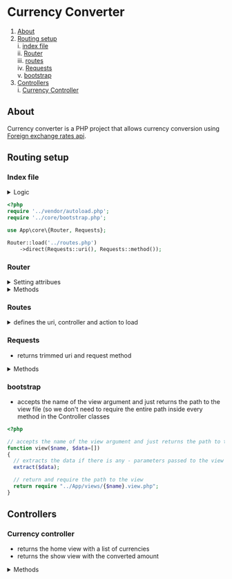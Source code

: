 # Currency Converter

1. [About](#about)
2. [Routing setup](#routing-setup)   
  i. [index file](#index-file)   
  ii. [Router](#router)  
  iii. [routes](#routes)  
  iv. [Requests](#requests)  
  v. [bootstrap](#bootstrap) 
3. [Controllers](#controllers)  
  i. [Currency Controller](#currency-controller)
  

## About

Currency converter is a PHP project that allows currency conversion using [Foreign exchange rates api](https://exchangeratesapi.io/). 
 
## Routing setup 

### Index file

<details><summary>Logic</summary>
  
- index.php is the entry point into the application, responsible for setting up and bootstrapping the project
- calls the `load` method on the router
- the `load` method loads `routes.php` file
- then it calls the `direct` method on the router 
- the `direct` method parameters are Requests' `get` and `post` methods that return the URI and the method
- the `direct` method returns the controller and the method
- bootstrap file loads the view specified in the controller
</details>

```php
<?php
require '../vendor/autoload.php';
require '../core/bootstrap.php';

use App\core\{Router, Requests};

Router::load('../routes.php')
	->direct(Requests::uri(), Requests::method());
```
  
### Router

<details><summary>Setting attribues</summary>
  
```php
protected $routes = [
  // array for get routes
  'GET' => [],
  // array for post routes
  'POST' => []
];
```
</details>
<details><summary>Methods</summary>
<details><summary>load</summary>
  
- new router instance
- requires the file passed in (in this case it's `routes.php` file)
- returns the router
  
```php
public static function load($file)
{
  // initiates a new instance of the router
  $router = new static;
  // require the file from which to load the routes
  require $file;

  //returns the router
  return $router;
}
```
</details>
<details><summary>get</summary>
  
- if get method is called, the $uri=>$controller pair is saved in the $routes['get'] property
public function get($uri, $controller)
  
```php
// if get method is called, the $uri=>$controller pair is saved in the $routes['get'] property
public function get($uri, $controller)
{	
  // sets the routes array key=>value pairs
  $this->routes['GET'][$uri] = $controller;
}
```
</details>
<details><summary>post</summary>
  
- if post method is called, the $uri=>$controller pair is saved in the $routes['post'] property
public function get($uri, $controller)
  
```php
// if get method is called, the $uri=>$controller pair is saved in the $routes['post'] property
public function get($uri, $controller)
{	
  // sets the routes array key=>value pairs
  $this->routes['POST'][$uri] = $controller;
}
```
</details>
<details><summary>direct</summary>
  
- looks inside the appropriate property - $routes['get'] / $routes['post'] - depending on the $requestType passed in (Requests.php class determines the method used and passes it to the Router.php)
- explodes the controller passed in and calls the callAction method (passing in the parameters e.g. callAction('CurrencyController', ''))
- throws error if no route found
  
```php
public function direct($uri, $requestType)
{	
  // only look inside the appropriate property - $routes['get'] / $routes['post'] - depending on the $requestType passed in (Requests.php class determines the method used and passes it to the Router.php)
  if (array_key_exists($uri, $this->routes[$requestType]))
    {	
      // explodes the controller passed in and calls the callAction method (passing in the parameters e.g. callAction('CurrencyController', '')) 
      return $this->callAction(
        ...explode('@', $this->routes[$requestType][$uri])
      );
    }
  // throws error if no route found
  throw new \Exception('No route defined for this URI.');
}
```
</details>
<details><summary>callMethod</summary>
  
- instantiates a new controller and calls the method based on the value associated with the uri in the routes file
- returns the call to the method
  
```php
// instantiates a new controller and call the method based on the value associated with the uri in the routes file
protected function callMethod($controller, $method)
{
  // creates new controller instance
  $controller = "App\\controllers\\{$controller}"; 
  $controller = new $controller;

  // checks if method exists
  if (! method_exists($controller, $method))
  {
    throw new \Exception("The controller does not respond to the action.");	
  }

  // calls the method
  return $controller->$method();
}
```
</details>
</details>

### Routes

<details><summary>defines the uri, controller and action to load</summary>

```php
<?php
$router->get('','CurrencyController@home');
$router->get('converted', 'CurrencyController@getResults');
```
</details>

### Requests

- returns trimmed uri and request method

<details><summary>Methods</summary>
<details><summary>uri</summary>
  
- returns the trimmed uri

```php
// returns the trimmed uri
public static function uri()	
{		
	// trims the / at beginning and end of url, accesses the request uri in the global variable
	// parses the url - returns only the path (without the query parameters etc.)
	return trim(parse_url($_SERVER['REQUEST_URI'], PHP_URL_PATH), '/'); 
}
```
</details>

<details><summary>method</summary>
  
- returns the request method

```php
// returns the request method by accessing the global variable 
public static function method()
{	
	return $_SERVER['REQUEST_METHOD'];		
}
```
</details>
</details>

### bootstrap 

- accepts the name of the view argument and just returns the path to the view file (so we don't need to require the entire path inside every method in the Controller classes

```php
<?php

// accepts the name of the view argument and just returns the path to the view file (so we don't need to require the entire path inside every method in the Controller classes
function view($name, $data=[])
{
  // extracts the data if there is any - parameters passed to the view
  extract($data);

  // return and require the path to the view
  return require "../App/views/{$name}.view.php";
}
```
## Controllers

### Currency controller

- returns the home view with a list of currencies 
- returns the show view with the converted amount

<details><summary>Methods</summary>

<details><summary>home</summary>

```php
// returns the home view with a list of currencies
public function home()
{
  // making the request to get the list of currencies
  $response = $this->makeRequest('GET', 'https://api.exchangeratesapi.io/latest');

  /* Returning all the currencies as an associative array
  - accessing the body of the response
  - decoding the json to a php object
  - accessing the rates property where the array with the symbols lives 
  - turning from obj to array*/
  $currencies = get_object_vars(json_decode($response->getBody())->rates);
  // adding the EUR value to the array
  $currencies['EUR'] = '';
  // sorting array by keys
  ksort($currencies);

  // getting the array keys
  $currencies = array_keys($currencies);

  view('home', ['currencies' => $currencies]);
}
```
</details>
<details><summary>getResults</summary>

```php
// returns the show view with the converted amount
public function getResults()
{
  // checking if there are parameters,  if the value is present
  if (empty($_GET)) {

    header('Location: http://ncurrencycalc.test/currency-input.php');
    die();

  } elseif (empty($_GET['value'])) {

    echo 'Please choose a value.';
    die();
  }

  /*
  Making a get request to the api endpoint with guzzle client:
  - contcatenating the date passed in with the api endpoint - the date is a part of the endpoint, not a parameter
  - passing parameters via the query parameter
  */
  $response = $this->makeRequest('GET', 'https://api.exchangeratesapi.io/latest', [

    'query' => [
    'base' => $_GET['from'],
    'symbols' => $_GET['to'],
    ]
  ]);

  // retrieving the json body and storing it into a variable
  $jsonBody = json_decode($response->getBody());

  // checking if the request was successful by accessing the response status code
  if ($response->getStatusCode() !== 200) {

    echo 'There has been an error: <br> Please try again.' ;
    die();
  }

  /* calculating the converted amount - number format function casts the values to int and rounds the numbers to 2 decimals 
  mind the curly braces that make possible to access methods of an object from a class dynamically*/
  $converted = number_format($_GET['value'] * $jsonBody->rates->{$_GET['to']}, 2);
  return view('show', ['converted' => $converted]);
}
```
</details>
<details><summary>make request</summary>

```php
// makes request helper method
public function makeRequest($method, $url, $query=[])
{
  // instantiating a new guzzle client object
  $client = new \GuzzleHttp\Client;

  // making the request
  $response = $client->request($method, $url, $query);

  return $response;
}
```
</details>
</details
